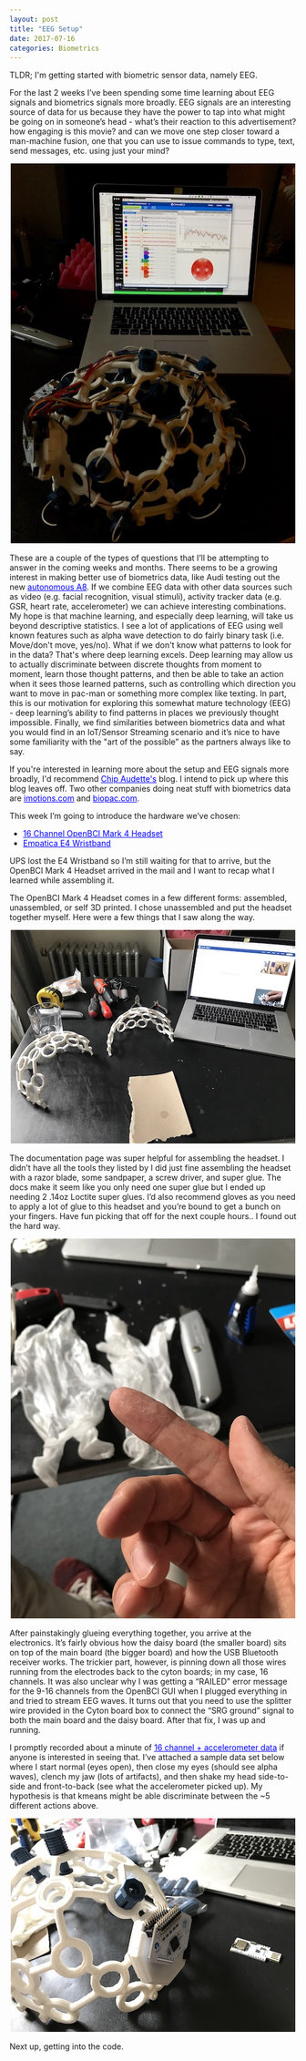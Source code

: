 ```yaml
---
layout: post
title: "EEG Setup"
date: 2017-07-16
categories: Biometrics
---
```

TLDR; I'm getting started with biometric sensor data, namely EEG. 

For the last 2 weeks I’ve been spending some time learning about EEG signals and biometrics signals more broadly. EEG signals are an interesting source of data for us because they have the power to tap into what might be going on in someone’s head - what’s their reaction to this advertisement? how engaging is this movie? and can we move one step closer toward a man-machine fusion, one that you can use to issue commands to type, text, send messages, etc. using just your mind?

<div style="text-align:center;"><img src="/assets/complete_setup.jpg"></div>

These are a couple of the types of questions that I’ll be attempting to answer in the coming weeks and months. There seems to be a growing interest in making better use of biometrics data, like Audi testing out the new <a style="color:#0000FF" href="https://www.engadget.com/2017/07/13/audi-millenials-self-driving-boredom/" target="_blank">autonomous A8</a>. If we combine EEG data with other data sources such as video (e.g. facial recognition, visual stimuli), activity tracker data (e.g. GSR, heart rate, accelerometer) we can achieve interesting combinations. My hope is that machine learning, and especially deep learning, will take us beyond descriptive statistics. I see a lot of applications of EEG using well known features such as alpha wave detection to do fairly binary task (i.e. Move/don't move, yes/no). What if we don't know what patterns to look for in the data? That's where deep learning excels. Deep learning may allow us to actually discriminate between discrete thoughts from moment to moment, learn those thought patterns, and then be able to take an action when it sees those learned patterns, such as controlling which direction you want to move in pac-man or something more complex like texting. In part, this is our motivation for exploring this somewhat mature technology (EEG) - deep learning’s ability to find patterns in places we previously thought impossible.  Finally, we find similarities between biometrics data and what you would find in an IoT/Sensor Streaming scenario and it’s nice to have some familiarity with the "art of the possible” as the partners always like to say.

If you're interested in learning more about the setup and EEG signals more broadly, I'd recommend <a style="color:#0000FF" href="eeghacker.blogspot.com blog" target="_blank">Chip Audette's</a> blog. I intend to pick up where this blog leaves off. Two other companies doing neat stuff with biometrics data are <a style="color:#0000FF" href="imotions.com" target="_blank">imotions.com</a> and <a style="color:#0000FF" href="biopac.com" target="_blank">biopac.com</a>.

This week I’m going to introduce the hardware we’ve chosen:

- <a style="color:#0000FF" href="https://shop.openbci.com/collections/frontpage/products/ultracortex-mark-iv?variant=23280741955" target="_blank">16 Channel OpenBCI Mark 4 Headset</a>
- <a style="color:#0000FF" href="https://www.empatica.com/e4-wristband" target="_blank">Empatica E4 Wristband</a>

UPS lost the E4 Wristband so I’m still waiting for that to arrive, but the OpenBCI Mark 4 Headset arrived in the mail and I want to recap what I learned while assembling it.

The OpenBCI Mark 4 Headset comes in a few different forms: assembled, unassembled, or self 3D printed. I chose unassembled and put the headset together myself. Here were a few things that I saw along the way.

<div style="text-align:center;"><img src="/assets/assembly_1.JPG"></div>

The documentation page was super helpful for assembling the headset. I didn’t have all the tools they listed by I did just fine assembling the headset with a razor blade, some sandpaper, a screw driver, and super glue. The docs make it seem like you only need one super glue but I ended up needing 2 .14oz Loctite super glues. I’d also recommend gloves as you need to apply a lot of glue to this headset and you’re bound to get a bunch on your fingers. Have fun picking that off for the next couple hours.. I found out the hard way.

<div style="text-align:center;"><img src="/assets/assembly_2.JPG"></div>

After painstakingly glueing everything together, you arrive at the electronics. It’s fairly obvious how the daisy board (the smaller board) sits on top of the main board (the bigger board) and how the USB Bluetooth receiver works. The trickier part, however, is pinning down all those wires running from the electrodes back to the cyton boards; in my case, 16 channels. It was also unclear why I was getting a “RAILED” error message for the 9-16 channels from the OpenBCI GUI when I plugged everything in and tried to stream EEG waves. It turns out that you need to use the splitter wire provided in the Cyton board box to connect the “SRG ground” signal to both the main board and the daisy board. After that fix, I was up and running.

I promptly recorded about a minute of <a style="color:#0000FF" href="https://github.com/ToddMorrill/EEG/tree/master/kmeans/data" target="_blank">16 channel + accelerometer data</a> if anyone is interested in seeing that. I’ve attached a sample data set below where I start normal (eyes open), then close my eyes (should see alpha waves), clench my jaw (lots of artifacts), and then shake my head side-to-side and front-to-back (see what the accelerometer picked up). My hypothesis is that kmeans might be able discriminate between the ~5 different actions above.

<div style="text-align:center;"><img src="/assets/assembly_4.JPG"></div>

Next up, getting into the code.